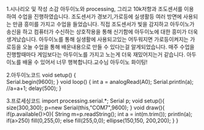 1.시나리오 및 작성 소감
아두이노와 processing, 그리고 10k저항과 조도센서를 이용하여 수업을 진행하였습니다.
조도센서가 경보기,가로등에 실생활등 여러 방면에 사용되는 만큼 흥미를 가지고 수업을 들었습니다.
직접 조도센서가 빛을 감지하고 아두이노가 송신을 하고 컴퓨터가 수신하는 상호작용을 통해 신기함에 아두이노에 대한 흥미가 더욱 생겨났습니다.
아두이노를 통해 실생활에 사용되고있는 어두워지면 가로등이켜지는 가로등을 오늘 수업을 통해 배운내용으로 만들 수 있다는걸 알게되었습니다.
매주 수업을 진행할때마다 게임보다는 아두이노를 가지고 노는게 더욱 재밌어지는거 같습니다.
아두이노를 배울 수 있어서 너무 행복합니다.교수님 아두이노 화이팅!


2.아두이노코드
void setup() {  
  Serial.begin(9600);
}
void loop() {
  int a = analogRead(A0);
  Serial.println(a); //a=a+1;
  delay(500);
}

3.프로세싱코드
import processing.serial.*;
Serial p;
void setup(){
  size(300,300);
  p=new Serial(this,"COM7",9600);
}
void draw(){
  if(p.available()>0){
    String m=p.readString();
    int a = int(m.trim());
    println(a);
    if(a>250) fill(0,255,0);
    else      fill(255,0,0);
    ellipse(150,150, 200,200);
  }
}



